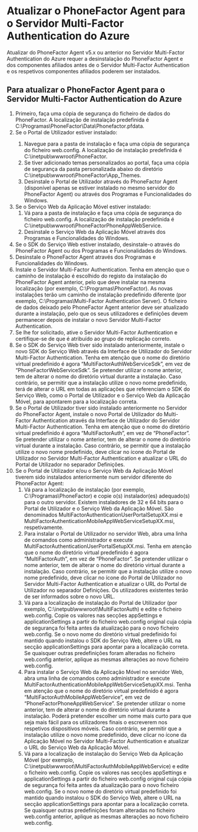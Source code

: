 <properties 
    pageTitle="Atualizar o PhoneFactor Agent para o Servidor Multi-Factor Authentication do Azure"
    description="Este documento descreve como começar a utilizar o Servidor MFA do Azure e como atualizar a partir de um phonefactor agent mais antigo."
    services="multi-factor-authentication"
    documentationCenter=""
    authors="kgremban"
    manager="femila"
    editor="curtland"/>

<tags
    ms.service="multi-factor-authentication"
    ms.workload="identity"
    ms.tgt_pltfrm="na"
    ms.devlang="na"
    ms.topic="get-started-article"
    ms.date="08/04/2016"
    ms.author="kgremban"/>


# Atualizar o PhoneFactor Agent para o Servidor Multi-Factor Authentication do Azure

Atualizar do PhoneFactor Agent v5.x ou anterior no Servidor Multi-Factor Authentication do Azure requer a desinstalação do PhoneFactor Agent e dos componentes afiliados antes de o Servidor Multi-Factor Authentication e os respetivos componentes afiliados poderem ser instalados.

## Para atualizar o PhoneFactor Agent para o Servidor Multi-Factor Authentication do Azure
<ol>
<li>Primeiro, faça uma cópia de segurança do ficheiro de dados do PhoneFactor. A localização de instalação predefinida é C:\Programas\PhoneFactor\Data\Phonefactor.pfdata.


<li>Se o Portal de Utilizador estiver instalado:</li>
<ol>
<li>Navegue para a pasta de instalação e faça uma cópia de segurança do ficheiro web.config. A localização de instalação predefinida é C:\inetpub\wwwroot\PhoneFactor.</li>


<li>Se tiver adicionado temas personalizados ao portal, faça uma cópia de segurança da pasta personalizada abaixo do diretório C:\inetpub\wwwroot\PhoneFactor\App_Themes.</li>


<li>Desinstale o Portal de Utilizador através do PhoneFactor Agent (disponível apenas se estiver instalado no mesmo servidor do PhoneFactor Agent) ou através dos Programas e Funcionalidades do Windows.</li></ol>




<li>Se o Serviço Web da Aplicação Móvel estiver instalado:
<ol>
<li>Vá para a pasta de instalação e faça uma cópia de segurança do ficheiro web.config. A localização de instalação predefinida é C:\inetpub\wwwroot\PhoneFactorPhoneAppWebService.</li>
<li>Desinstale o Serviço Web da Aplicação Móvel através dos Programas e Funcionalidades do Windows.</li></ol>

<li>Se o SDK do Serviço Web estiver instalado, desinstale-o através do PhoneFactor Agent ou dos Programas e Funcionalidades do Windows.

<li>Desinstale o PhoneFactor Agent através dos Programas e Funcionalidades do Windows.

<li>Instale o Servidor Multi-Factor Authentication. Tenha em atenção que o caminho de instalação é escolhido do registo da instalação do PhoneFactor Agent anterior, pelo que deve instalar na mesma localização (por exemplo, C:\Programas\PhoneFactor). As novas instalações terão um caminho de instalação predefinido diferente (por exemplo, C:\Programas\Multi-Factor Authentication Server). O ficheiro de dados deixado pelo PhoneFactor Agent anterior deve ser atualizado durante a instalação, pelo que os seus utilizadores e definições devem permanecer depois de instalar o novo Servidor Multi-Factor Authentication.

<li>Se lhe for solicitado, ative o Servidor Multi-Factor Authentication e certifique-se de que é atribuído ao grupo de replicação correto.

<li>Se o SDK do Serviço Web tiver sido instalado anteriormente, instale o novo SDK do Serviço Web através da Interface de Utilizador do Servidor Multi-Factor Authentication. Tenha em atenção que o nome do diretório virtual predefinido é agora “MultiFactorAuthWebServiceSdk”, em vez de “PhoneFactorWebServiceSdk”. Se pretender utilizar o nome anterior, tem de alterar o nome do diretório virtual durante a instalação. Caso contrário, se permitir que a instalação utilize o novo nome predefinido, terá de alterar o URL em todas as aplicações que referenciam o SDK do Serviço Web, como o Portal de Utilizador e o Serviço Web da Aplicação Móvel, para apontarem para a localização correta.

<li>Se o Portal de Utilizador tiver sido instalado anteriormente no Servidor do PhoneFactor Agent, instale o novo Portal de Utilizador do Multi-Factor Authentication através da Interface de Utilizador do Servidor Multi-Factor Authentication. Tenha em atenção que o nome do diretório virtual predefinido é agora “MultiFactorAuth”, em vez de “PhoneFactor”. Se pretender utilizar o nome anterior, tem de alterar o nome do diretório virtual durante a instalação. Caso contrário, se permitir que a instalação utilize o novo nome predefinido, deve clicar no ícone do Portal de Utilizador no Servidor Multi-Factor Authentication e atualizar o URL do Portal de Utilizador no separador Definições.

<li>Se o Portal de Utilizador e/ou o Serviço Web da Aplicação Móvel tiverem sido instalados anteriormente num servidor diferente do PhoneFactor Agent:
<ol>
<li>Vá para a localização de instalação (por exemplo, C:\Programas\PhoneFactor) e copie o(s) instalador(es) adequado(s) para o outro servidor. Existem instaladores de 32 e 64 bits para o Portal de Utilizador e o Serviço Web da Aplicação Móvel. São denominados MultiFactorAuthenticationUserPortalSetupXX.msi e MultiFactorAuthenticationMobileAppWebServiceSetupXX.msi, respetivamente.</li>
<li>Para instalar o Portal de Utilizador no servidor Web, abra uma linha de comandos como administrador e execute MultiFactorAuthenticationUserPortalSetupXX.msi. Tenha em atenção que o nome do diretório virtual predefinido é agora “MultiFactorAuth”, em vez de “PhoneFactor”. Se pretender utilizar o nome anterior, tem de alterar o nome do diretório virtual durante a instalação. Caso contrário, se permitir que a instalação utilize o novo nome predefinido, deve clicar no ícone do Portal de Utilizador no Servidor Multi-Factor Authentication e atualizar o URL do Portal de Utilizador no separador Definições. Os utilizadores existentes terão de ser informados sobre o novo URL.</li>
<li>Vá para a localização de instalação do Portal de Utilizador (por exemplo, C:\inetpub\wwwroot\MultiFactorAuth) e edite o ficheiro web.config. Copie os valores nas secções appSettings e applicationSettings a partir do ficheiro web.config original cuja cópia de segurança foi feita antes da atualização para o novo ficheiro web.config. Se o novo nome do diretório virtual predefinido foi mantido quando instalou o SDK do Serviço Web, altere o URL na secção applicationSettings para apontar para a localização correta. Se quaisquer outras predefinições foram alteradas no ficheiro web.config anterior, aplique as mesmas alterações ao novo ficheiro web.config.</li>
<li>Para instalar o Serviço Web da Aplicação Móvel no servidor Web, abra uma linha de comandos como administrador e execute MultiFactorAuthenticationMobileAppWebServiceSetupXX.msi. Tenha em atenção que o nome do diretório virtual predefinido é agora “MultiFactorAuthMobileAppWebService”, em vez de “PhoneFactorPhoneAppWebService”. Se pretender utilizar o nome anterior, tem de alterar o nome do diretório virtual durante a instalação. Poderá pretender escolher um nome mais curto para que seja mais fácil para os utilizadores finais o escreverem nos respetivos dispositivos móveis. Caso contrário, se permitir que a instalação utilize o novo nome predefinido, deve clicar no ícone da Aplicação Móvel no Servidor Multi-Factor Authentication e atualizar o URL do Serviço Web da Aplicação Móvel.</li>
<li>Vá para a localização de instalação do Serviço Web da Aplicação Móvel (por exemplo, C:\inetpub\wwwroot\MultiFactorAuthMobileAppWebService) e edite o ficheiro web.config. Copie os valores nas secções appSettings e applicationSettings a partir do ficheiro web.config original cuja cópia de segurança foi feita antes da atualização para o novo ficheiro web.config. Se o novo nome do diretório virtual predefinido foi mantido quando instalou o SDK do Serviço Web, altere o URL na secção applicationSettings para apontar para a localização correta. Se quaisquer outras predefinições foram alteradas no ficheiro web.config anterior, aplique as mesmas alterações ao novo ficheiro web.config.</li></ol>



<!--HONumber=Sep16_HO3-->


